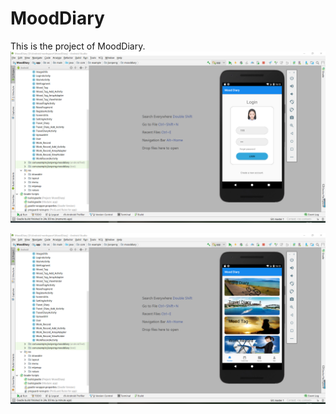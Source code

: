 # MoodDiary
This is the project of MoodDiary.
 ![image](https://github.com/JianpengLiao/MoodDiary/blob/master/Screenshot1.png)

![image](https://github.com/JianpengLiao/MoodDiary/blob/master/Screenshot2.png)
